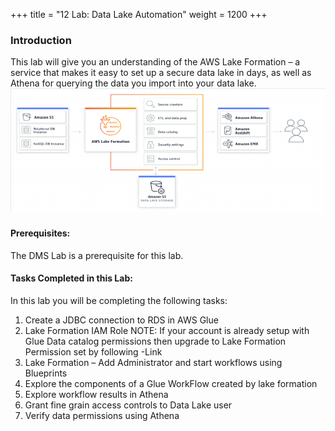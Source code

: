 +++
title = "12 Lab: Data Lake Automation"
weight = 1200
+++

### Introduction

This lab will give you an understanding of the AWS Lake Formation – a service that makes it easy to set up a secure data lake in days, as well as Athena for querying the data you import into your data lake.
![](../1200/images/1.png)
 
#### Prerequisites:

The DMS Lab is a prerequisite for this lab.

#### Tasks Completed in this Lab:

In this lab you will be completing the following tasks:

1.	Create a JDBC connection to RDS in AWS Glue
2.	Lake Formation IAM Role
NOTE: If your account is already setup with Glue Data catalog permissions then upgrade to Lake Formation Permission set by following -Link
3.	Lake Formation – Add Administrator and start workflows using Blueprints 
4.	Explore the components of a Glue WorkFlow created by lake formation
5.	Explore workflow results in Athena
6.	Grant fine grain access controls to Data Lake user
7.	Verify data permissions using Athena
